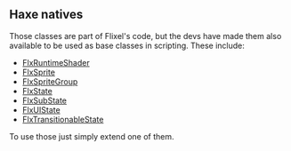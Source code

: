 ## Haxe natives

Those classes are part of Flixel's code, but the devs have made them also available to be used as base classes in scripting.
These include:

- [FlxRuntimeShader](https://github.com/HaxeFlixel/flixel-addons/blob/master/flixel/addons/display/FlxRuntimeShader.hx)
- [FlxSprite](https://api.haxeflixel.com/flixel/FlxSprite.html)
- [FlxSpriteGroup](https://api.haxeflixel.com/flixel/group/FlxSpriteGroup.html)
- [FlxState](https://api.haxeflixel.com/flixel/FlxState.html)
- [FlxSubState](https://api.haxeflixel.com/flixel/FlxSubState.html)
- [FlxUIState](https://api.haxeflixel.com/flixel/addons/ui/FlxUIState.html)
- [FlxTransitionableState](https://api.haxeflixel.com/flixel/addons/transition/FlxTransitionableState.html)

To use those just simply extend one of them.
